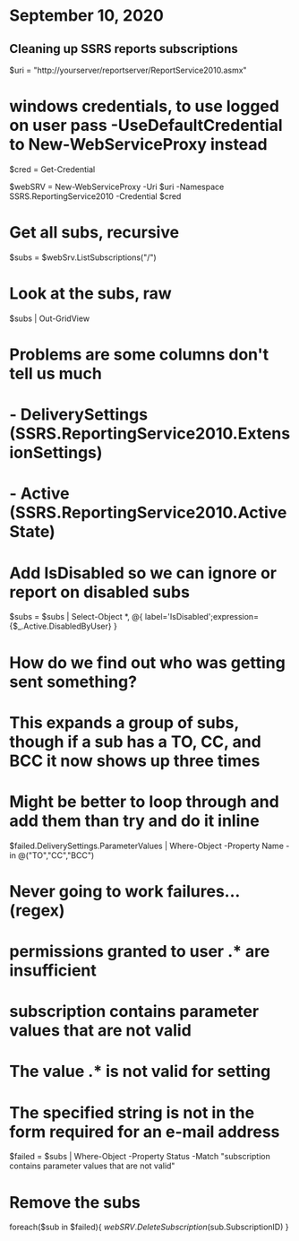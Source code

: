 # September 10, 2020

## Cleaning up SSRS reports subscriptions

$uri = "http://yourserver/reportserver/ReportService2010.asmx"

# windows credentials, to use logged on user pass -UseDefaultCredential to New-WebServiceProxy instead
$cred = Get-Credential

$webSRV = New-WebServiceProxy -Uri $uri -Namespace SSRS.ReportingService2010 -Credential $cred

# Get all subs, recursive
$subs = $webSrv.ListSubscriptions("/")

# Look at the subs, raw
$subs | Out-GridView

# Problems are some columns don't tell us much
# - DeliverySettings (SSRS.ReportingService2010.ExtensionSettings)
# - Active (SSRS.ReportingService2010.ActiveState)

# Add IsDisabled so we can ignore or report on disabled subs
$subs = $subs | Select-Object *, @{ label='IsDisabled';expression={$_.Active.DisabledByUser} }

# How do we find out who was getting sent something?
# This expands a group of subs, though if a sub has a TO, CC, and BCC it now shows up three times
# Might be better to loop through and add them than try and do it inline
$failed.DeliverySettings.ParameterValues | Where-Object -Property Name -in @("TO","CC","BCC")

# Never going to work failures... (regex)
# permissions granted to user .* are insufficient
# subscription contains parameter values that are not valid
# The value .* is not valid for setting
# The specified string is not in the form required for an e-mail address

$failed = $subs | Where-Object -Property Status -Match "subscription contains parameter values that are not valid"

# Remove the subs
foreach($sub in $failed){ $webSRV.DeleteSubscription($sub.SubscriptionID) }



